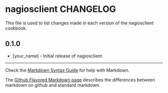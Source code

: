 nagiosclient CHANGELOG
======================

This file is used to list changes made in each version of the nagiosclient cookbook.

0.1.0
-----
- [your_name] - Initial release of nagiosclient

- - -
Check the [Markdown Syntax Guide](http://daringfireball.net/projects/markdown/syntax) for help with Markdown.

The [Github Flavored Markdown page](http://github.github.com/github-flavored-markdown/) describes the differences between markdown on github and standard markdown.
